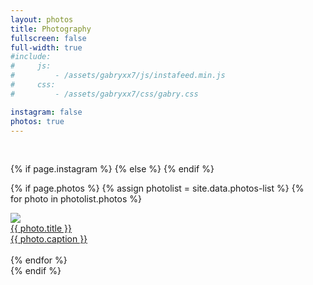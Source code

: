```yaml
---
layout: photos
title: Photography
fullscreen: false
full-width: true
#include:
#     js:
#         - /assets/gabryxx7/js/instafeed.min.js
#     css: 
#         - /assets/gabryxx7/css/gabry.css 

instagram: false
photos: true
---
```


 <div class="columns">
    <div id="instafeed">
    <hy-img data-ignore>
        <span class="loading" slot="loading">
            <span class="icon-cog"></span>
        </span>
        <br/>
    </hy-img>


{% if page.instagram %}
    <script type="text/javascript">
        // $("#instafeed").attr("test","ciao");
        var feed = new Instafeed({
            target: 'instafeed',
            get: 'user',
            sortBy: 'most-recent',
            resolution: 'standard_resolution',
            userId: '{{ site.instagram.user_id }}',
            accessToken: '{{ site.instagram.access_token }}',
            clientId: '{{ site.instagram.client_id }}',
            limit: '100',
            template: {% raw %}"<article class='project-card'> <div class='project-card-img img'><img data-ignore src='{{image}}' loading='lazy'></img></div><a href='{{link}}' class='no-hover no-print-link project-card-caption'><div class='img-title'>  </div> <div class='img-descr'> {{caption}} </div> </a></article>"{% endraw %},
            success: function(response){
                $("#instafeed hy-img").remove();
                console.log("Instafeed.js response", response);
            }
        });
        feed.run();
    </script>
{% else %}
    <script type="text/javascript">
        $("#instafeed hy-img").remove();
    </script>
{% endif %}

{% if page.photos %}
    {% assign photolist = site.data.photos-list %}
    {% for photo in photolist.photos %}
        <article class='project-card'>
            <div class='project-card-img img'>
                <img data-ignore src='{{ photolist.preview_folder }}{{ photo.file }}' loading='lazy'/>
            </div>
            <a href='{{ photo.url }}' class='no-hover no-print-link project-card-caption'>
                <div class='img-title'> {{ photo.title }}</div>
                <div class='img-descr'> {{ photo.caption }} </div>
            </a>
        </article>        
    {% endfor %}    
{% endif %}
    </div>
</div>
